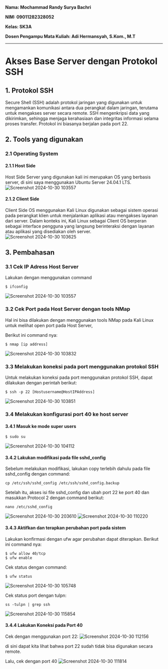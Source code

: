 **Nama: Mochammad Randy Surya Bachri**

**NIM: 09011282328052**

**Kelas: SK3A**

**Dosen Pengampu Mata Kuliah: Adi Hermansyah, S.Kom., M.T**

---


# Akses Base Server dengan Protokol SSH
## 1. Protokol SSH
Secure Shell (SSH) adalah protokol jaringan yang digunakan untuk mengamankan komunikasi antara dua perangkat dalam jaringan, terutama untuk mengakses server secara remote. SSH mengenkripsi data yang dikirimkan, sehingga menjaga kerahasiaan dan integritas informasi selama proses transfer. Protokol ini biasanya berjalan pada port 22.

## 2. Tools yang digunakan
### 2.1 Operating System
#### 2.1.1 Host Side
Host Side Server yang digunakan kali ini merupakan OS yang berbasis server, di sini saya menggunakan Ubuntu Server 24.04.1 LTS. 
![Screenshot 2024-10-30 103557](https://github.com/user-attachments/assets/6b7eb845-0e5f-4ccd-9c8f-b168bdd27730)

#### 2.1.2 Client Side
Client Side OS menggunakan Kali Linux digunakan sebagai sistem operasi pada perangkat klien untuk menjalankan aplikasi atau mengakses layanan dari server. Dalam konteks ini, Kali Linux sebagai Client OS berperan sebagai interface pengguna yang langsung berinteraksi dengan layanan atau aplikasi yang disediakan oleh server.
![Screenshot 2024-10-30 103625](https://github.com/user-attachments/assets/c36cf4e4-d110-485a-8311-48a942075743)

## 3. Pembahasan
### 3.1 Cek IP Adress Host Server 
Lakukan dengan menggunakan command
```
$ ifconfig
```
![Screenshot 2024-10-30 103557](https://github.com/user-attachments/assets/57eb475f-96fc-4282-a84e-f4500a5328a4)

### 3.2 Cek Port pada Host Server dengan tools NMap 
Hal ini bisa dilakukan dengan menggunakan tools NMap pada Kali Linux untuk melihat open port pada Host Server, 

Berikut ini command nya:
```
$ nmap [ip address]
```
![Screenshot 2024-10-30 103832](https://github.com/user-attachments/assets/cedecd84-694c-4dc6-8def-b717d73b3a3f)

### 3.3 Melakukan koneksi pada port menggunakan protokol SSH
Untuk melakukan koneksi pada port menggunakan protokol SSH, dapat dilakukan dengan perintah berikut:
```
$ ssh -p 22 [Hostusername@HostIPAddress]
```
![Screenshot 2024-10-30 103851](https://github.com/user-attachments/assets/f9ec3280-5058-4b7a-91e2-075deb44fcc8)

### 3.4 Melakukan konfigurasi port 40 ke host server
#### 3.4.1 Masuk ke mode super users 
```
$ sudo su
```
![Screenshot 2024-10-30 104112](https://github.com/user-attachments/assets/52da53a9-471f-460c-b685-f2fdad29b7c1)

#### 3.4.2 Lakukan modifikasi pada file sshd_config
Sebelum melakukan modifikasi, lakukan copy terlebih dahulu pada file sshd_config dengan command:

```
cp /etc/ssh/sshd_config /etc/ssh/sshd_config.backup
```
Setelah itu, akses isi file sshd_config dan ubah port 22 ke port 40 dan masukkan Protocol 2 dengan command berikut:
```
nano /etc/sshd_config
```

![Screenshot 2024-10-30 203610](https://github.com/user-attachments/assets/64daa6ca-8a0d-4e5f-914f-5a4d198c4099)
![Screenshot 2024-10-30 110220](https://github.com/user-attachments/assets/bab72a7e-22c4-410f-9469-ec7ac95bafb9)

#### 3.4.3 Aktifkan dan terapkan perubahan port pada sistem
Lakukan konfirmasi dengan ufw agar perubahan dapat diterapkan. Berikut ini command nya:

```
$ ufw allow 40/tcp
$ ufw enable
```
Cek status dengan command:

```
$ ufw status
```
![Screenshot 2024-10-30 105748](https://github.com/user-attachments/assets/eade0ecf-65c0-494d-b6a0-106e233e6be2)

Cek status port dengan tulpn:
```
ss -tulpn | grep ssh
```
![Screenshot 2024-10-30 115854](https://github.com/user-attachments/assets/0f8e4298-5bca-4006-ba1d-1a42b1964eb2)

#### 3.4.4 Lakukan Koneksi pada Port 40
Cek dengan menggunakan port 22:
![Screenshot 2024-10-30 112156](https://github.com/user-attachments/assets/7a81e237-6896-43e7-9d8f-c37458f84127)

di sini dapat kita lihat bahwa port 22 sudah tidak bisa digunakan secara remote.

Lalu, cek dengan port 40
![Screenshot 2024-10-30 111814](https://github.com/user-attachments/assets/e44e83ec-f5cf-4521-bed9-4acda067e5e7)




























